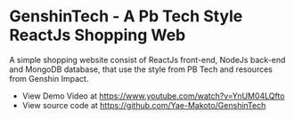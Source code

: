 # GenshinTech - A Pb Tech Style ReactJs Shopping Web

A simple shopping website consist of ReactJs front-end, NodeJs back-end and MongoDB database, that use the style from PB Tech and resources from Genshin Impact.

- View Demo Video at https://www.youtube.com/watch?v=YnUM04LQfto
- View source code at https://github.com/Yae-Makoto/GenshinTech
